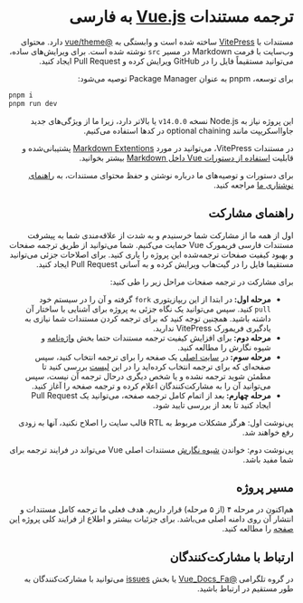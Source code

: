 <h1 dir="rtl">ترجمه مستندات <a href="https://vuejs.org" target="_blank">Vue.js</a> به فارسی</h1>

<p dir="rtl">مستندات با <a href="https://github.com/vuejs/vitepress">VitePress</a> ساخته شده است و وابستگی به <a href="https://github.com/vuejs/vue-theme">&#64;vue/theme</a> دارد. محتوای وب‌سایت با فرمت Markdown در مسیر <code>src</code> نوشته شده است. برای ویرایش‌های ساده، می‌توانید مستقیماً فایل را در GitHub ویرایش کرده و Pull Request ایجاد کنید.</p>

<p dir="rtl">برای توسعه، pnpm به عنوان Package Manager توصیه می‌شود:</p>
  
```bash
pnpm i
pnpm run dev
```

<p dir="rtl">این پروژه نیاز به Node.js نسخه <code>v14.0.0</code> یا بالاتر دارد، زیرا ما از ویژگی‌های جدید جاوااسکریپت مانند optional chaining در کدها استفاده می‌کنیم.</p>

<p dir="rtl">در مستندات VitePress، می‌توانید در مورد <a href="https://vitepress.dev/guide/markdown">Markdown Extentions</a> پشتیبانی‌شده و قابلیت <a href="https://vitepress.dev/guide/using-vue">استفاده از دستورات Vue داخل Markdown</a> بیشتر بخوانید.</p>

<p dir="rtl">برای دستورات و توصیه‌های ما درباره نوشتن و حفظ محتوای مستندات، به <a href="https://github.com/vuejs/docs/blob/main/.github/contributing/writing-guide.md">راهنمای نوشتاری ما</a> مراجعه کنید.</p>

<h2 dir="rtl">راهنمای مشارکت</h2>

<p dir="rtl">
 اول از همه ما از مشارکت شما خرسنیدم و به شدت از علاقه‌مندی شما به پیشرفت مستندات فارسی فریمورک Vue حمایت می‌کنیم. شما می‌توانید از طریق ترجمه صفحات و بهبود کیفیت صفحات ترجمه‌شده این پروژه را یاری کنید. برای اصلاحات جزئی می‌توانید مستقیما فایل را در گیت‌هاب ویرایش کرده و به آسانی Pull Request ایجاد کنید.
</p>

<p dir="rtl">
برای مشارکت در ترجمه صفحات مراحل زیر را طی کنید:
</p>

<ul dir="rtl">
  <li><strong>مرحله اول: </strong>در ابتدا از این ریپازیتوری <code>fork</code> گرفته و آن را در سیستم خود <code>pull</code> کنید. سپس می‌توانید یک نگاه جزئی به پروژه برای آشنایی با ساختار آن داشته باشید. همچنین توجه کنید که برای ترجمه کردن مستندات شما نیازی به یادگیری فریمورک VitePress ندارید.</li>

  <li><strong>مرحله دوم: </strong>برای افزایش کیفیت ترجمه مستندات حتما بخش <a href="https://github.com/the-pesar/docs-fa/blob/main/GLOSSARY.md">واژه‌نامه</a> و شیوه نگارش را مطالعه کنید.</li>
  
  <li><strong>مرحله سوم: </strong>در <a href="https://docs-fa.vercel.app">سایت اصلی</a> یک صفحه را برای ترجمه انتخاب کنید، سپس صفحه‌ای که برای ترجمه انتخاب کرده‌اید را در این <a href="https://github.com/the-pesar/docs-fa/issues/8">لیست</a> بررسی کنید تا مطمئن شوید ترجمه نشده و یا شخص دیگری درحال ترجمه آن نیست، سپس می‌توانید آن را به مشارکت‌کنندگان اعلام کرده و ترجمه صفحه را آغاز کنید.</li>

  <li><strong>مرحله چهارم: </strong>بعد از اتمام کامل ترجمه صفحه، می‌توانید یک Pull Request ایجاد کنید تا بعد از بررسی تایید شود.</li>
</ul>

<p dir="rtl">
پی‌نوشت اول: هرگز مشکلات مربوط به RTL قالب سایت را اصلاح نکنید، آنها به زودی رفع خواهند شد.
</p>

<p dir="rtl">
  پی‌نوشت دوم: خواندن <a href="https://github.com/vuejs/docs/blob/main/.github/contributing/writing-guide.md">شیوه نگارش</a> مستندات اصلی Vue می‌تواند در فرایند ترجمه برای شما مفید باشد.
</p>

<h2 dir="rtl">مسیر پروژه</h2>

<p dir="rtl">
هم‌اکنون در مرحله ۴ (از ۵ مرحله) قرار داریم. هدف فعلی ما ترجمه کامل مستندات و انتشار آن روی دامنه اصلی می‌باشد. برای جزئیات بیشتر و اطلاع از فرایند کلی پروژه <a href="https://github.com/vuejs-translations/guidelines">این صفحه</a> را مطالعه کنید.
</p>


<h2 dir="rtl">ارتباط با مشارکت‌کنندگان</h2>

<p dir="rtl">
در گروه تلگرامی <a href="https://t.me/Vue_Docs_Fa">@Vue_Docs_Fa</a> یا بخش <a href="https://github.com/the-pesar/docs-fa/issues">issues</a> می‌توانید با مشارکت‌کنندگان به طور مستقیم در ارتباط باشید.
</p>
